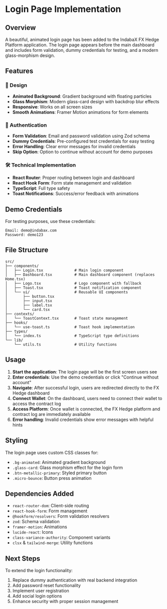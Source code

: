 # Login Page Implementation

## Overview
A beautiful, animated login page has been added to the IndabaX FX Hedge Platform application. The login page appears before the main dashboard and includes form validation, dummy credentials for testing, and a modern glass-morphism design.

## Features

### 🎨 Design
- **Animated Background**: Gradient background with floating particles
- **Glass Morphism**: Modern glass-card design with backdrop blur effects
- **Responsive**: Works on all screen sizes
- **Smooth Animations**: Framer Motion animations for form elements

### 🔐 Authentication
- **Form Validation**: Email and password validation using Zod schema
- **Dummy Credentials**: Pre-configured test credentials for easy testing
- **Error Handling**: Clear error messages for invalid credentials
- **Skip Option**: Option to continue without account for demo purposes

### 🛠️ Technical Implementation
- **React Router**: Proper routing between login and dashboard
- **React Hook Form**: Form state management and validation
- **TypeScript**: Full type safety
- **Toast Notifications**: Success/error feedback with animations

## Demo Credentials

For testing purposes, use these credentials:

```
Email: demo@indabax.com
Password: demo123
```

## File Structure

```
src/
├── components/
│   ├── Login.tsx              # Main login component
│   ├── Dashboard.tsx          # Main dashboard component (replaces Home.tsx)
│   ├── Logo.tsx               # Logo component with fallback
│   ├── Toast.tsx              # Toast notification component
│   └── ui/                    # Reusable UI components
│       ├── button.tsx
│       ├── input.tsx
│       ├── label.tsx
│       └── card.tsx
├── contexts/
│   └── ToastContext.tsx       # Toast state management
├── hooks/
│   └── use-toast.ts           # Toast hook implementation
├── types/
│   └── index.ts               # TypeScript type definitions
└── lib/
    └── utils.ts               # Utility functions
```

## Usage

1. **Start the application**: The login page will be the first screen users see
2. **Enter credentials**: Use the demo credentials or click "Continue without account"
3. **Navigate**: After successful login, users are redirected directly to the FX Hedge dashboard
4. **Connect Wallet**: On the dashboard, users need to connect their wallet to access the contract log
5. **Access Platform**: Once wallet is connected, the FX Hedge platform and contract log are immediately available
6. **Error handling**: Invalid credentials show error messages with helpful hints

## Styling

The login page uses custom CSS classes for:
- `.bg-animated`: Animated gradient background
- `.glass-card`: Glass morphism effect for the login form
- `.btn-metallic-primary`: Styled primary button
- `.micro-bounce`: Button press animation

## Dependencies Added

- `react-router-dom`: Client-side routing
- `react-hook-form`: Form management
- `@hookform/resolvers`: Form validation resolvers
- `zod`: Schema validation
- `framer-motion`: Animations
- `lucide-react`: Icons
- `class-variance-authority`: Component variants
- `clsx` & `tailwind-merge`: Utility functions

## Next Steps

To extend the login functionality:
1. Replace dummy authentication with real backend integration
2. Add password reset functionality
3. Implement user registration
4. Add social login options
5. Enhance security with proper session management
